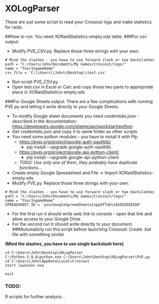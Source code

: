 # XOLogParser
These are just some script to read your Crossout logs and make statistics for raids.

##How to run:
You need XORaidStatistics-empty.ods table.
###For csv output:
- Modify PVE_CSV.py. Replace those three strings with your own:
```
# Mind the slashes - you have to use forward slash or two backslashes
path = "C:/Users/John/Documents/My Games/Crossout/logs/"
name = "YourIngameName"
csv_file = 'C:\\Users\\John\\Desktop\\test.csv'
```
- Run script PVE_CSV.py
- Open test.csv in Excel or Calc and copy those two parts to appropriate place in XORaidStatistics-empty.ods

###For Google Sheets output:
There are a few complications with running PVE.py and letting it write directly to your Google Sheets.
- To modify Google sheet documents you need credentials.json - described in the documentation: https://developers.google.com/sheets/api/quickstart/python
- Get credentials.json and copy it to same folder as other scripts
- You need some python modules - you have to install it with PIp
    - https://pypi.org/project/google-auth-oauthlib/
      - pip install --upgrade google-auth-oauthlib
    - https://pypi.org/project/google-api-python-client/
      - pip install --upgrade google-api-python-client
    - *TODO: Use only one of them, they probably have duplicate functions...*
- Create empty Google Spreadsheet and File -> Import XORaidStatistics-empty.ods
- Modify PVE.py. Replace those three strings with your own:
```
# Mind the slashes - you have to use forward slash or two backslashes
path = "C:/Users/John/Documents/My Games/Crossout/logs/"
name = "YourIngameName"
SPREADSHEET_ID = 'yourGoogleSpreadSheetsCopyOfTableIDIDIDIDID0'
```
- For the first run it should write web link to console - open that link and allow access to your Google Drive.
- For the second run it should write directly to your document.
###Automaticly run this script before launching Crossout:
Create .bat file with something similar

**(Mind the slashes, you have to use single backslash here)**
```
cd C:\Users\John\Desktop\XOLogParser
C:\Python-3.8.6\python.exe C:\Users\John\Desktop\XOLogParser\PVE.py
cd C:\Users\John\AppData\Local\Crossout
start launcher.exe

exit
```
### TODO: 
R scripts for further analysis...
